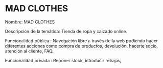# MAD CLOTHES


Nombre: MAD CLOTHES

Descripción de la temática: Tienda de ropa y calzado online.

   Funcionalidad pública   : Navegación libre a través de la web pudiendo hacer diferentes acciones como compra de productos, devolución,
                            hacerte socio, atención al cliente, FAQ.
                            
   Funcionalidad privada   : Reponer stock, introducir rebajas, 
                            
